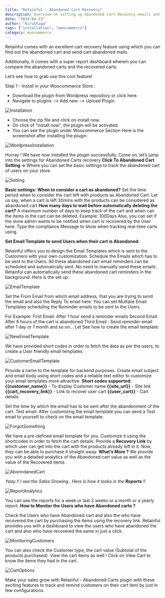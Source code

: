 ```yaml
---
title: "Retainful - Abandoned Cart Recovery"
description: Overview on setting up Abandoned Cart Recovery emails and dashboard for reports on recovered carts
date: "2019-04-23"
author: "Kiruthiga"
tags: ["installation", "woocommerce"]
category: woocommerce
---
```

Retainful comes with an excellent cart recovery feature using which you can find out the abandoned cart and send cart abandoned mails. 

Additionally, it comes with a super report dashboard wherein you can compare the abandoned carts and the recovered carts.

Let’s see how to grab use this cool feature! 

Step 1 - Install in your Woocommerce Store :
- Download the plugin from Wordpress repository or click <link url="https://wordpress.org/plugins/retainful-next-order-coupon-for-woocommerce/" rel="noopener nofollow" target="_blank">here.</link-text> 
- Navigate to plugins --> Add new --> Upload Plugin.

![Installation](https://raw.githubusercontent.com/retainful/site-images/master/docs/abandoned-cart-recovery/Installation.png)

- Choose the zip file and click on install now. 
- On click of "install now", the plugin will be activated. 
- You can see the plugin under Woocommerce Section
Here is the screenshot after installing the plugin:

![WordpressInstallation](https://raw.githubusercontent.com/retainful/site-images/master/docs/abandoned-cart-recovery/pluginWidget.png)

Hurray ! We have now installed the plugin successfully.
Come on, let’s jump into the settings for Abandoned Carts recovery
**Click To Abandoned Cart Setting ->** Where you can set the basic settings to track the abandoned cart of users on your store.

![Setting](https://raw.githubusercontent.com/retainful/site-images/master/docs/abandoned-cart-recovery/setting.png)

**Basic settings:**
**When to consider a cart as abandoned?** 
Set the time period when to consider the cart left with products as Abandoned Cart. 
Let us say, when a cart is left 30mins with the products can be considered as abandoned cart
**How many days to wait before automatically deleting the cart?**
A maximum number of days to keep track of the cart and when can the items in the cart can be deleted.
Example: 100Days
Also, you can set if the store admin wants to be notified when cart is recovered by the User here.
Type the compliance Message to show when tracking real-time carts using.

**Set Email Template to send Users when their cart is Abandoned:**

Retainful offers you to design the Email Templates which is sent to the Customers with your own customization.
Schedule the Emails which has to be sent to the Users.
All these abandoned cart email reminders can be scheduled and automatically sent. No need to manually send these emails.
Retainful can automatically send these abandoned cart reminders in the background.
Here is the set up:

![EmailTemplate](https://raw.githubusercontent.com/retainful/site-images/master/docs/abandoned-cart-recovery/EmailTemplates.png)

Set the From Email from which email address, that you are trying to send the email and also the Reply To email here.
You can set Multiple Email Templates scheduling the Reminder emails to be sent to the Users. 


For Example: 
First Email: After 1 hour send a reminder emails
Second Email: After 6 hours of the cart is abandoned
Third Email : Send reminder email after 1 day or 1 month and so on…
Let See how to create the email template:

![NewEmailTemplate](https://raw.githubusercontent.com/retainful/site-images/master/docs/abandoned-cart-recovery/NewEmailTemplate.png)

We have provided short codes in order to fetch the data as per the users, to create a User friendly email templates.


![CustomerEmailTemplate](https://raw.githubusercontent.com/retainful/site-images/master/docs/abandoned-cart-recovery/EmailTemplate-for-customer.png)

Provide a name to the template for backend purposes. Create email subject and email body using short codes and a reliable text editor to customize your email templates more attractive.
**Short codes supported:**
**{{customer_name}}** - To display Customer name
**{{site_url}}** - Site link
**{{cart_recovery_link}}** - Link to recover user cart
**{{user_cart}}** - Cart details

Set the time by which the email has to be sent after the abandonment of the cart.
Test email: After customizing the email template you can send a Test email to yourself to check on the email template.

![ForgotSomething](https://raw.githubusercontent.com/retainful/site-images/master/docs/abandoned-cart-recovery/ForgotSomething.png)

We have a pre-defined email template for you. Customize it using the shortcodes in order to fetch the cart details.
Provide a **Recovery Link**  by which user can get into the cart with the products already left in it. Now, they can be able to purchase it straight away.
**What’s More ?**
We provide you with a detailed analytics of the Abandoned cart value as well as the value of the Recovered items.

![AbonndanedCart](https://raw.githubusercontent.com/retainful/site-images/master/docs/abandoned-cart-recovery/abondanedCarts.png)

<i>Yaay !! I see the Sales Growing.. Here is how it looks in the **Reports** !!</i>

![ReportAnalytics](https://raw.githubusercontent.com/retainful/site-images/master/docs/abandoned-cart-recovery/Analytics.png)


You can see the reports for a week or last 2 weeks or a month or a yearly report.
**How to Monitor the Users who have Abandoned carts ?**

Check the Users who have Abandoned cart and also the who have recovered the cart by purchasing the items using the recovery link.
Retainful provides you with a dashboard to view the users who have abandoned the cart and also who have recovered the same in just a click.

![MonitoringCustomers](https://raw.githubusercontent.com/retainful/site-images/master/docs/abandoned-cart-recovery/legends.png)

You can also check the Customer type, the cart value (Subtotal of the products purchased). 
View the cart items as well ! Click on View Cart to know the items they had in the cart.

![CartOptions](https://raw.githubusercontent.com/retainful/site-images/master/docs/abandoned-cart-recovery/cartOptions.png)


Make your sales grow with Retainful - Abandoned Carts plugin with these exciting features to track and remind customers on their cart item by just in few configurations.
